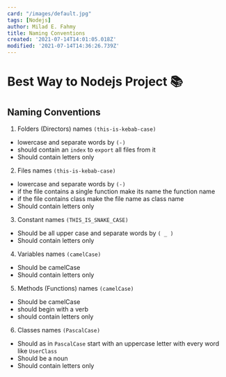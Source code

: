 ```yaml
---
card: "/images/default.jpg"
tags: [Nodejs]
author: Milad E. Fahmy
title: Naming Conventions
created: '2021-07-14T14:01:05.018Z'
modified: '2021-07-14T14:36:26.739Z'
---
```

# Best Way to Nodejs Project 📚
## Naming Conventions
1.  Folders (Directors) names `(this-is-kebab-case)`
* lowercase and separate words by `(-)`
* should contain an `index` to `export` all files from it
* Should contain letters only
2. Files names `(this-is-kebab-case)`
* lowercase and separate words by `(-)`
* if the file contains a single function make its name the function name
* if the file contains class make the file name as class name
* Should contain letters only
3. Constant names `(THIS_IS_SNAKE_CASE)`
* Should be all upper case and separate words by `( _ )`
* Should contain letters only
4. Variables names `(camelCase)`
* Should be camelCase
* Should contain letters only
5. Methods (Functions) names `(camelCase)`
* Should be camelCase
* should begin with a verb
* should contain letters only
6. Classes names `(PascalCase)`
* Should as in `PascalCase` start with an uppercase letter with every word like `UserClass`
* Should be a noun
* Should contain letters only
